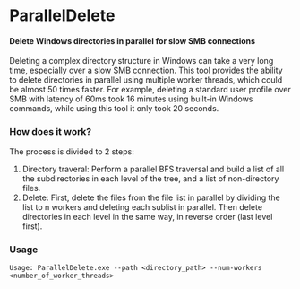 # ParallelDelete
#### Delete Windows directories in parallel for slow SMB connections
Deleting a complex directory structure in Windows can take a very long time, especially over a slow SMB connection. This tool provides the ability to delete directories in parallel using multiple worker threads, which could be almost 50 times faster. For example, deleting a standard user profile over SMB with latency of 60ms took 16 minutes using built-in Windows commands, while using this tool it only took 20 seconds.
### How does it work?
The process is divided to 2 steps:
1. Directory traveral: Perform a parallel BFS traversal and build a list of all the subdirectories in each level of the tree, and a list of non-directory files.
2. Delete: First, delete the files from the file list in parallel by dividing the list to n workers and deleting each sublist in parallel. Then delete directories in each level in the same way, in reverse order (last level first).
### Usage
```
Usage: ParallelDelete.exe --path <directory_path> --num-workers <number_of_worker_threads>
```
